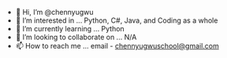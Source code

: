 - 👋 Hi, I’m @chennyugwu
- 👀 I’m interested in ... Python, C#, Java, and Coding as a whole
- 🌱 I’m currently learning ... Python
- 💞️ I’m looking to collaborate on ... N/A
- 📫 How to reach me ... email - chennyugwuschool@gmail.com

<!---
chennyugwu/chennyugwu is a ✨ special ✨ repository because its `README.md` (this file) appears on your GitHub profile.
You can click the Preview link to take a look at your changes.
--->
